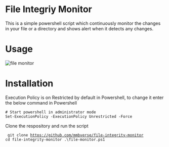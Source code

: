 # File Integriy Monitor
This is a simple powershell script which continuously monitor the changes in your file or a directory and shows alert when it detects any changes.

# Usage
![file monitor](https://github.com/mmbverse/file-integrity-monitor/blob/main/uploads/filemonitor%20demo.gif?raw=true)

# Installation
Execution Policy is on Restricted by default in Powershell, to change it enter the below command in Powershell
<pre>
<code># Start powershell in administrator mode
Set-ExecutionPolicy -ExecutionPolicy Unrestricted -Force
</code></pre>
Clone the respository and run the script
<code><pre>
git clone https://github.com/mmbverse/file-integrity-monitor
cd file-integrity-monitor
.\file-monitor.ps1
</code></pre>

